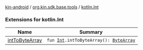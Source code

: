 [kin-android](../../index.md) / [org.kin.sdk.base.tools](../index.md) / [kotlin.Int](./index.md)

### Extensions for kotlin.Int

| Name | Summary |
|---|---|
| [intToByteArray](int-to-byte-array.md) | `fun `[`Int`](https://kotlinlang.org/api/latest/jvm/stdlib/kotlin/-int/index.html)`.intToByteArray(): `[`ByteArray`](https://kotlinlang.org/api/latest/jvm/stdlib/kotlin/-byte-array/index.html) |
